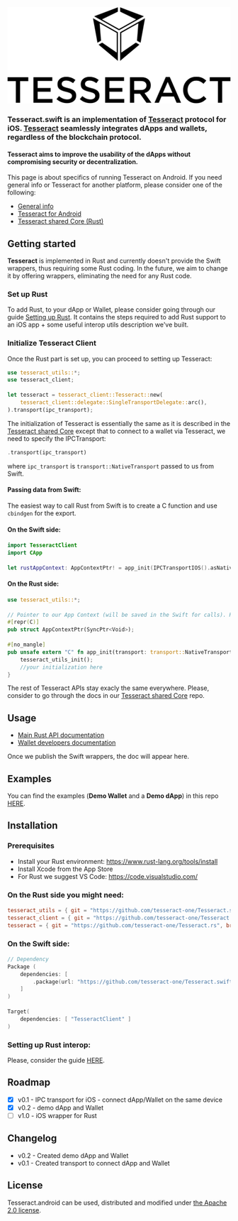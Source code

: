 ![Tesseract.swift Logo](./.github/logo.svg)
### **Tesseract.swift** is an implementation of [Tesseract](https://github.com/tesseract-one/) protocol for iOS. [Tesseract](https://github.com/tesseract-one/) seamlessly integrates dApps and wallets, regardless of the blockchain protocol.

#### **Tesseract** aims to improve the usability of the dApps without compromising security or decentralization.

This page is about specifics of running Tesseract on Android. If you need general info or Tesseract for another platform, please consider one of the following:
* [General info](https://github.com/tesseract-one/)
* [Tesseract for Android](https://github.com/tesseract-one/Tesseract.android)
* [Tesseract shared Core (Rust)](https://github.com/tesseract-one/Tesseract.rs)


## Getting started

**Tesseract** is implemented in Rust and currently doesn't provide the Swift wrappers, thus requiring some Rust coding. In the future, we aim to change it by offering wrappers, eliminating the need for any Rust code.

### Set up Rust

To add Rust, to your dApp or Wallet, please consider going through our guide [Setting up Rust](./RUST.MD). It contains the steps required to add Rust support to an iOS app + some useful interop utils description we've built.

### Initialize Tesseract Client

Once the Rust part is set up, you can proceed to setting up Tesseract:

```rust
use tesseract_utils::*;
use tesseract_client;

let tesseract = tesseract_client::Tesseract::new(
	tesseract_client::delegate::SingleTransportDelegate::arc(),
).transport(ipc_transport);
```

The initialization of Tesseract is essentially the same as it is described in the [Tesseract shared Core](tesseract-one/Tesseract.rs) except that to connect to a wallet via Tesseract, we need to specify the IPCTransport:

```rust
.transport(ipc_transport)
```

where `ipc_transport` is `transport::NativeTransport` passed to us from Swift.

#### Passing data from Swift:

The easiest way to call Rust from Swift is to create a C function and use `cbindgen` for the export.

#### On the Swift side:

```swift
import TesseractClient
import CApp

let rustAppContext: AppContextPtr! = app_init(IPCTransportIOS().asNative())
```

#### On the Rust side:

```rust
use tesseract_utils::*;

// Pointer to our App Context (will be saved in the Swift for calls). Returns it as a struct with void* inside.
#[repr(C)]
pub struct AppContextPtr(SyncPtr<Void>);

#[no_mangle]
pub unsafe extern "C" fn app_init(transport: transport::NativeTransport) -> ManuallyDrop<AppContextPtr> {
	tesseract_utils_init();
	//your initialization here
}
```

The rest of Tesseract APIs stay exacly the same everywhere. Please, consider to go through the docs in our [Tesseract shared Core](https://github.com/tesseract-one/Tesseract.rs) repo.

## Usage

* [Main Rust API documentation](https://github.com/tesseract-one/Tesseract.rs)
* [Wallet developers documentation](./WALLET.MD)

Once we publish the Swift wrappers, the doc will appear here.

## Examples

You can find the examples (**Demo Wallet** and a **Demo dApp**) in this repo [HERE](./examples).

## Installation

### Prerequisites
* Install your Rust environment: https://www.rust-lang.org/tools/install
* Install Xcode from the App Store
* For Rust we suggest VS Code: https://code.visualstudio.com/

### On the Rust side you might need:

```toml
tesseract_utils = { git = "https://github.com/tesseract-one/Tesseract.swift", branch="master" } # utils for interop with Swift
tesseract_client = { git = "https://github.com/tesseract-one/Tesseract.swift", branch="master" } # iOS client integrations
tesseract = { git = "https://github.com/tesseract-one/Tesseract.rs", branch="master", features=["client"] } # Tesseract Core
```

### On the Swift side:

```swift
// Dependency
Package (
	dependencies: [
	 	.package(url: "https://github.com/tesseract-one/Tesseract.swift.git", .branch("master")),
	]
)

Target(
	dependencies: [ "TesseractClient" ]
)
```

### Setting up Rust interop:

Please, consider the guide [HERE](./RUST.MD).

## Roadmap

- [x] v0.1 - IPC transport for iOS - connect dApp/Wallet on the same device
- [x] v0.2 - demo dApp and Wallet
- [ ] v1.0 - iOS wrapper for Rust

## Changelog

* v0.2 - Created demo dApp and Wallet
* v0.1 - Created transport to connect dApp and Wallet

## License

Tesseract.android can be used, distributed and modified under [the Apache 2.0 license](LICENSE).

